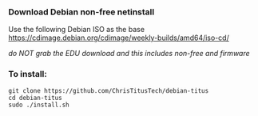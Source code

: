 

### Download Debian non-free netinstall

Use the following Debian ISO as the base 
<https://cdimage.debian.org/cdimage/weekly-builds/amd64/iso-cd/>

*do NOT grab the EDU download and this includes non-free and firmware*
### To install:

```
git clone https://github.com/ChrisTitusTech/debian-titus
cd debian-titus
sudo ./install.sh
```

